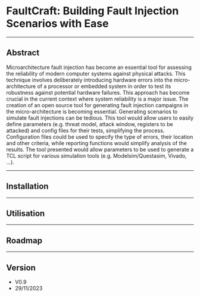 # FaultCraft: Building Fault Injection Scenarios with Ease
---
## Abstract
Microarchitecture fault injection has become an essential tool for assessing the reliability of modern computer systems against physical attacks. This technique involves deliberately introducing hardware errors into the micro-architecture of a processor or embedded system in order to test its robustness against potential hardware failures. This approach has become crucial in the current context where system reliability is a major issue. The creation of an open source tool for generating fault injection campaigns in the micro-architecture is becoming essential. Generating scenarios to simulate fault injections can be tedious. This tool would allow users to easily define parameters (e.g. threat model, attack window, registers to be attacked) and config files for their tests, simplifying the process. Configuration files could be used to specify the type of errors, their location and other criteria, while reporting functions would simplify analysis of the results. The tool presented would allow parameters to be used to generate a TCL script for various simulation tools (e.g. Modelsim/Questasim, Vivado, ...).

---
## Installation

---
## Utilisation

---
## Roadmap

---
## Version
- V0.9
- 29/11/2023